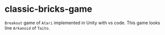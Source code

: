 # classic-bricks-game
`Breakout` game of `Atari` implemented in Unity with vs code. This game looks line `Arkanoid` of `Taito`.
